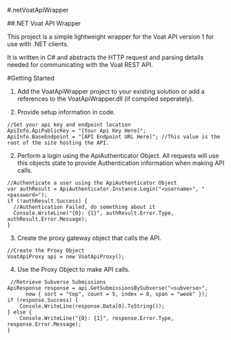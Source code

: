 #.netVoatApiWrapper

##.NET Voat API Wrapper


This project is a simple lightweight wrapper for the Voat API version 1 for use with .NET clients.


It is written in C# and abstracts the HTTP request and parsing details needed for communicating with the Voat REST API.

#Getting Started

1. Add the VoatApiWrapper project to your existing solution or add a references to the VoatApiWrapper.dll (if compiled seperately).

2. Provide setup information in code.
~~~
//Set your api key and endpoint location
ApiInfo.ApiPublicKey = "[Your Api Key Here]";
ApiInfo.BaseEndpoint = "[API Endpoint URL Here]"; //This value is the root of the site hosting the API.
~~~

2. Perform a login using the ApiAuthenticator Object. All requests will use this objects state to provide Authentication information when making API calls.

~~~
//Authenticate a user using the ApiAuthenticator Object
var authResult = ApiAuthenticator.Instance.Login("<username>", "<password>");
if (!authResult.Success) {
  //Authentication Failed, do something about it
  Console.WriteLine("{0}: {1}", authResult.Error.Type, authResult.Error.Message);
} 
~~~

3. Create the proxy gateway object that calls the API.
~~~
//Create the Proxy Object
VoatApiProxy api = new VoatApiProxy();
~~~

4. Use the Proxy Object to make API calls.

~~~
 //Retrieve Subverse Submissions 
ApiResponse response = api.GetSubmissionsBySubverse("<subverse>", 
      new { sort = "top", count = 5, index = 0, span = "week" });
if (response.Success) {
    Console.WriteLine(response.Data[0].ToString());
} else {
    Console.WriteLine("{0}: {1}", response.Error.Type, response.Error.Message);
}

~~~
